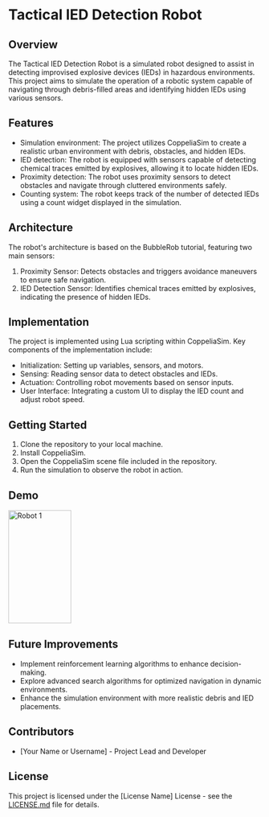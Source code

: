 # Tactical IED Detection Robot

## Overview
The Tactical IED Detection Robot is a simulated robot designed to assist in detecting improvised explosive devices (IEDs) in hazardous environments. This project aims to simulate the operation of a robotic system capable of navigating through debris-filled areas and identifying hidden IEDs using various sensors.

## Features
- Simulation environment: The project utilizes CoppeliaSim to create a realistic urban environment with debris, obstacles, and hidden IEDs.
- IED detection: The robot is equipped with sensors capable of detecting chemical traces emitted by explosives, allowing it to locate hidden IEDs.
- Proximity detection: The robot uses proximity sensors to detect obstacles and navigate through cluttered environments safely.
- Counting system: The robot keeps track of the number of detected IEDs using a count widget displayed in the simulation.

## Architecture
The robot's architecture is based on the BubbleRob tutorial, featuring two main sensors:
1. Proximity Sensor: Detects obstacles and triggers avoidance maneuvers to ensure safe navigation.
2. IED Detection Sensor: Identifies chemical traces emitted by explosives, indicating the presence of hidden IEDs.

## Implementation
The project is implemented using Lua scripting within CoppeliaSim. Key components of the implementation include:
- Initialization: Setting up variables, sensors, and motors.
- Sensing: Reading sensor data to detect obstacles and IEDs.
- Actuation: Controlling robot movements based on sensor inputs.
- User Interface: Integrating a custom UI to display the IED count and adjust robot speed.

## Getting Started
1. Clone the repository to your local machine.
2. Install CoppeliaSim.
3. Open the CoppeliaSim scene file included in the repository.
4. Run the simulation to observe the robot in action.

## Demo
<div style="display: flex; gap: 100px;">
    <img src="robot1t1.PNG" alt="Robot 1" width="125" height="225">
</div>

## Future Improvements
- Implement reinforcement learning algorithms to enhance decision-making.
- Explore advanced search algorithms for optimized navigation in dynamic environments.
- Enhance the simulation environment with more realistic debris and IED placements.

## Contributors
- [Your Name or Username] - Project Lead and Developer

## License
This project is licensed under the [License Name] License - see the [LICENSE.md](LICENSE.md) file for details.

